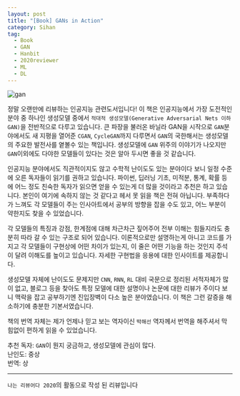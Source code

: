 ```yaml
---
layout: post
title: "[Book] GANs in Action"
category: Sihan
tag:
  - Book
  - GAN
  - Hanbit
  - 2020reviewer
  - ML
  - DL
---
```


![gan](https://sihan-son.github.io/public/book/hanbit/gansin.jpg)

정말 오랜만에 리뷰하는 인공지능 관련도서입니다! 이 책은 인공지능에서 가장 도전적인 분야 중 하나인 생성모델 중에서 `적대적 생성모델(Generative Adversarial Nets 이하 GAN)`을 전반적으로 다루고 있습니다. 큰 파장을 불러온 바닐라 GAN을 시작으로 `GAN`분야에서도 새 지평을 열어준 `CGAN`, `CycleGAN`까지 다루면서 `GAN`의 국한해서는 생성모델의 주요한 발전사를 옅볼수 있는 책입니다. 생성모델에 `GAN` 위주의 이야기가 나오지만 `GAN`이외에도 다야한 모델들이 있다는 것은 알아 두시면 좋을 것 같습니다.

인공지능 분야에서도 직관적이지도 않고 수학적 난이도도 있는 분야이다 보니 일정 수준에 오른 독자들이 읽기를 권하고 있습니다. 파이썬, 딥러닝 기초, 미적분, 통계, 확률 등에 어느 정도 친숙한 독자가 읽으면 얻을 수 있는게 더 많을 것이라고 추천은 하고 있습니다. 본인이 여기에 속하지 않는 것 같다고 헤서 못 읽을 책은 전혀 아닙니다. 부족하다가 느껴도 각 모델들이 주는 인사아트에서 공부의 방향을 잡을 수도 있고, 어느 부분이 약한지도 찾을 수 있었습니다.

각 모델들의 특징과 강점, 한계점에 대해 차근차근 짚어주어 전부 이해는 힘들지라도 충분히 따라 갈 수 있는 구조로 되어 있습니다. 이론적으로만 설명하는게 아니고 코드를 가지고 각 모델들이 구현상에 어떤 차이가 있는지, 이 줄은 어떤 기능을 하는 것인지 주석이 달려 이해도를 높이고 있습니다. 자세한 구현법을 응용에 대한 인사이트를 제공합니다.

생성모델 자체에 난이도도 문제지만 `CNN`, `RNN`, `RL` 대비 국문으로 정리된 서적자체가 많이 없고, 블로그 등을 찾아도 특정 모델에 대한 설명이나 논문에 대한 리뷰가 주이다 보니 맥락을 잡고 공부하기엔 진입장벽이 다소 높은 분야였습니다. 이 책은 그런 갈증을 해소하기에 충분한 기본서였습니다.

책의 번역 자체는 제가 언제나 믿고 보는 역자이신 `박해선` 역자께서 번역을 해주셔서 막힘없이 편하게 읽을 수 있었습니다.

추천 독자: `GAN`이 뭔지 궁금하고, 생성모델에 관심이 많다.  
난인도: 중상  
번역: 상

---

`나는 리뷰어다 2020`의 활동으로 작성 된 리뷰입니다
